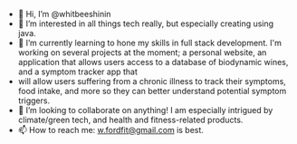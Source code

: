 - 👋 Hi, I’m @whitbeeshinin
- 👀 I’m interested in all things tech really, but especially creating using java.
- 🌱 I’m currently learning to hone my skills in full stack development. I'm working on several projects at the moment; a personal website, an application that allows users access to a database of biodynamic wines, and a symptom tracker app that
- will allow users suffering from a chronic illness to track their symptoms, food intake, and more so they can better understand potential symptom triggers.
- 💞️ I’m looking to collaborate on anything! I am especially intrigued by climate/green tech, and health and fitness-related products.
- 📫 How to reach me: w.fordfit@gmail.com is best.

<!---
whitbeeshinin/whitbeeshinin is a ✨ special ✨ repository because its `README.md` (this file) appears on your GitHub profile.
You can click the Preview link to take a look at your changes.
--->
